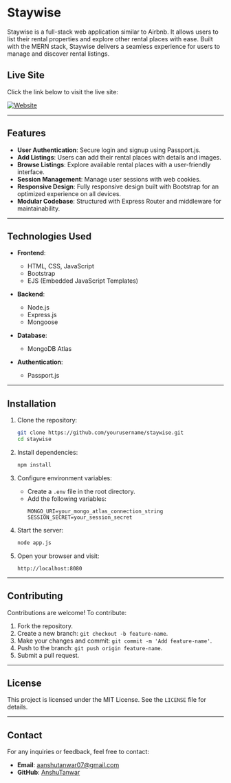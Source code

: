 # Staywise

Staywise is a full-stack web application similar to Airbnb. It allows users to list their rental properties and explore other rental places with ease. Built with the MERN stack, Staywise delivers a seamless experience for users to manage and discover rental listings.

## Live Site
Click the link below to visit the live site:

[![Website](https://img.shields.io/badge/Website-Visit-brightgreen)](https://staywise-d2rd.onrender.com/listings)

---

## Features

- **User Authentication**: Secure login and signup using Passport.js.
- **Add Listings**: Users can add their rental places with details and images.
- **Browse Listings**: Explore available rental places with a user-friendly interface.   
- **Session Management**: Manage user sessions with web cookies.
- **Responsive Design**: Fully responsive design built with Bootstrap for an optimized experience on all devices.
- **Modular Codebase**: Structured with Express Router and middleware for maintainability.

---

## Technologies Used

- **Frontend**: 
  - HTML, CSS, JavaScript
  - Bootstrap
  - EJS (Embedded JavaScript Templates)

- **Backend**:
  - Node.js
  - Express.js
  - Mongoose

- **Database**: 
  - MongoDB Atlas

- **Authentication**:
  - Passport.js

---

## Installation

1. Clone the repository:
   ```bash
   git clone https://github.com/yourusername/staywise.git
   cd staywise
   ```

2. Install dependencies:
   ```bash
   npm install
   ```

3. Configure environment variables:
   - Create a `.env` file in the root directory.
   - Add the following variables:
     ```
     MONGO_URI=your_mongo_atlas_connection_string
     SESSION_SECRET=your_session_secret
     ```

4. Start the server:
   ```bash
   node app.js
   ```

5. Open your browser and visit:
   ```
   http://localhost:8080
   ```

---

## Contributing

Contributions are welcome! To contribute:

1. Fork the repository.
2. Create a new branch: `git checkout -b feature-name`.
3. Make your changes and commit: `git commit -m 'Add feature-name'`.
4. Push to the branch: `git push origin feature-name`.
5. Submit a pull request.

---

## License

This project is licensed under the MIT License. See the `LICENSE` file for details.

---

## Contact

For any inquiries or feedback, feel free to contact:

- **Email**: aanshutanwar07@gmail.com
- **GitHub**: [AnshuTanwar](https://github.com/AnshuTanwar)
